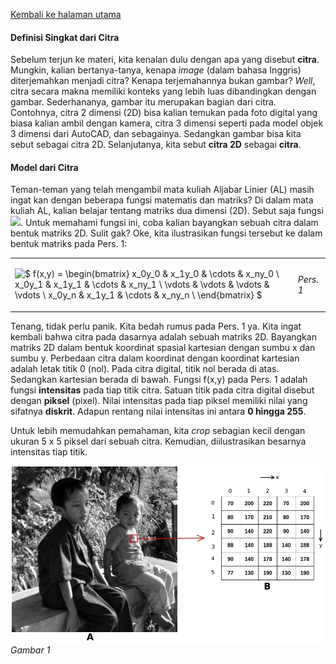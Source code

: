 [Kembali ke halaman utama](../README.md)

#### Definisi Singkat dari Citra
Sebelum terjun ke materi, kita kenalan dulu dengan apa yang disebut **citra**. Mungkin, kalian bertanya-tanya, kenapa *image* (dalam bahasa Inggris) diterjemahkan menjadi citra? Kenapa terjemahannya bukan gambar? *Well*, citra secara makna memiliki konteks yang lebih luas dibandingkan dengan gambar. Sederhananya, gambar itu merupakan bagian dari citra. Contohnya, citra 2 dimensi (2D) bisa kalian temukan pada foto digital yang biasa kalian ambil dengan kamera, citra 3 dimensi seperti pada model objek 3 dimensi dari AutoCAD, dan sebagainya. Sedangkan gambar bisa kita sebut sebagai citra 2D. Selanjutanya, kita sebut **citra 2D** sebagai **citra**.

#### Model dari Citra
Teman-teman yang telah mengambil mata kuliah Aljabar Linier (AL) masih ingat kan dengan beberapa fungsi matematis dan matriks? Di dalam mata kuliah AL, kalian belajar tentang matriks dua dimensi (2D). Sebut saja fungsi <img src="https://render.githubusercontent.com/render/math?math=f(x,y)">. Untuk memahami fungsi ini, coba kalian bayangkan sebuah citra dalam bentuk matriks 2D. Sulit gak? Oke, kita ilustrasikan fungsi tersebut ke dalam bentuk matriks pada Pers. 1:  

<table>
<tr>
<td>  

![$ f(x,y) =  \begin{bmatrix} x_0y_0 & x_1y_0 & \cdots & x_ny_0 \\  x_0y_1 & x_1y_1 & \cdots & x_ny_1 \\ \vdots & \vdots & \vdots & \vdots \\ x_0y_n & x_1y_1 & \cdots & x_ny_n \\ \end{bmatrix} $](https://render.githubusercontent.com/render/math?math=%24%20f(x%2Cy)%20%3D%20%20%5Cbegin%7Bbmatrix%7D%20x_0y_0%20%26%20x_1y_0%20%26%20%5Ccdots%20%26%20x_ny_0%20%5C%5C%20%20x_0y_1%20%26%20x_1y_1%20%26%20%5Ccdots%20%26%20x_ny_1%20%5C%5C%20%5Cvdots%20%26%20%5Cvdots%20%26%20%5Cvdots%20%26%20%5Cvdots%20%5C%5C%20x_0y_n%20%26%20x_1y_1%20%26%20%5Ccdots%20%26%20x_ny_n%20%5C%5C%20%5Cend%7Bbmatrix%7D%20%24) 

</td>
<td>

*Pers. 1* 

</td>
</tr>
</table>

Tenang, tidak perlu panik. Kita bedah rumus pada Pers. 1 ya. Kita ingat kembali bahwa citra pada dasarnya adalah sebuah matriks 2D. Bayangkan matriks 2D dalam bentuk koordinat spasial kartesian dengan sumbu x dan sumbu y. Perbedaan citra dalam koordinat dengan koordinat kartesian adalah letak titik 0 (nol). Pada citra digital, titik nol berada di atas. Sedangkan kartesian berada di bawah. Fungsi f(x,y) pada Pers. 1 adalah fungsi **intensitas** pada tiap titik citra. Satuan titik pada citra digital disebut dengan **piksel** (pixel). Nilai intensitas pada tiap piksel memiliki nilai yang sifatnya **diskrit**. Adapun rentang nilai intensitas ini antara **0 hingga 255**.


Untuk lebih memudahkan pemahaman, kita *crop* sebagian kecil dengan ukuran 5 x 5 piksel dari sebuah citra. Kemudian, diilustrasikan besarnya intensitas tiap titik.

![image info](../images/gray_mapping.jpg)
*Gambar 1*
